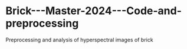 # Brick---Master-2024---Code-and-preprocessing
Preprocessing and analysis of hyperspectral images of brick
